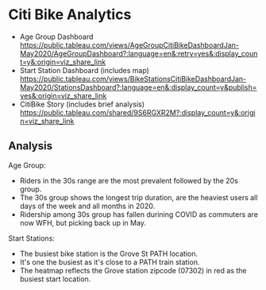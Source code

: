 # Citi Bike Analytics

* Age Group Dashboard
https://public.tableau.com/views/AgeGroupCitiBikeDashboardJan-May2020/AgeGroupDashboard?:language=en&:retry=yes&:display_count=y&:origin=viz_share_link
* Start Station Dashboard (includes map)
https://public.tableau.com/views/BikeStationsCitiBikeDashboardJan-May2020/StationsDashboard?:language=en&:display_count=y&publish=yes&:origin=viz_share_link
* CitiBike Story (includes brief analysis)
https://public.tableau.com/shared/9S6RGXR2M?:display_count=y&:origin=viz_share_link

## Analysis

Age Group: 
 * Riders in the 30s range are the most prevalent followed by the 20s group.
 * The 30s group shows the longest trip duration, are the heaviest users all days of the week and all months in 2020. 
 * Ridership among 30s group has fallen durining COVID as commuters are now WFH, but picking back up in May.

Start Stations:
 * The busiest bike station is the Grove St PATH location. 
 * It's one the busiest as it's close to a PATH train station. 
 * The heatmap reflects the Grove station zipcode (07302) in red as the busiest start location.
